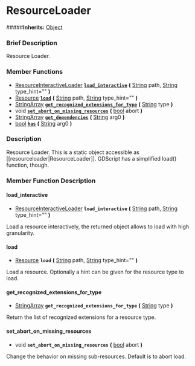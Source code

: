 #  ResourceLoader  
#####**Inherits:** [Object](class_object)

###  Brief Description  
Resource Loader.

###  Member Functions 
  * [ResourceInteractiveLoader](class_resourceinteractiveloader)  **[`load_interactive`](#load_interactive)**  **(** [String](class_string) path, [String](class_string) type_hint=""  **)**
  * [Resource](class_resource)  **[`load`](#load)**  **(** [String](class_string) path, [String](class_string) type_hint=""  **)**
  * [StringArray](class_stringarray)  **[`get_recognized_extensions_for_type`](#get_recognized_extensions_for_type)**  **(** [String](class_string) type  **)**
  * void  **[`set_abort_on_missing_resources`](#set_abort_on_missing_resources)**  **(** [bool](class_bool) abort  **)**
  * [StringArray](class_stringarray)  **[`get_dependencies`](#get_dependencies)**  **(** [String](class_string) arg0  **)**
  * [bool](class_bool)  **[`has`](#has)**  **(** [String](class_string) arg0  **)**

###  Description  
Resource Loader. This is a static object accessible as [[resourceloader|ResourceLoader]]. GDScript has a simplified load() function, though.

###  Member Function Description  

#### <a name="load_interactive">load_interactive</a>
  * [ResourceInteractiveLoader](class_resourceinteractiveloader)  **`load_interactive`**  **(** [String](class_string) path, [String](class_string) type_hint=""  **)**

Load a resource interactively, the returned object allows to load with high granularity.

#### <a name="load">load</a>
  * [Resource](class_resource)  **`load`**  **(** [String](class_string) path, [String](class_string) type_hint=""  **)**

Load a resource. Optionally a hint can be given for the resource type to load.

#### <a name="get_recognized_extensions_for_type">get_recognized_extensions_for_type</a>
  * [StringArray](class_stringarray)  **`get_recognized_extensions_for_type`**  **(** [String](class_string) type  **)**

Return the list of recognized extensions for a resource type.

#### <a name="set_abort_on_missing_resources">set_abort_on_missing_resources</a>
  * void  **`set_abort_on_missing_resources`**  **(** [bool](class_bool) abort  **)**

Change the behavior on missing sub-resources. Default is to abort load.
